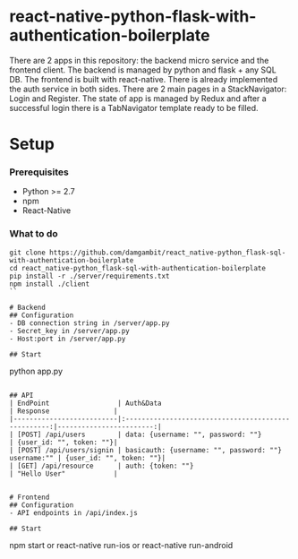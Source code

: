 # react-native-python-flask-with-authentication-boilerplate
There are 2 apps in this repository: the backend micro service and the frontend client. The backend is managed by python and flask + any SQL DB. The frontend is built with react-native. There is already implemented the auth service in both sides. 
There are 2 main pages in a StackNavigator: Login and Register. The state of app is managed by Redux and after a successful login there is a TabNavigator template ready to be filled.

# Setup
### Prerequisites
- Python >= 2.7
- npm
- React-Native

### What to do
```
git clone https://github.com/damgambit/react_native-python_flask-sql-with-authentication-boilerplate
cd react_native-python_flask-sql-with-authentication-boilerplate
pip install -r ./server/requirements.txt
npm install ./client
``

# Backend
## Configuration
- DB connection string in /server/app.py
- Secret_key in /server/app.py
- Host:port in /server/app.py

## Start
```
python app.py
```

## API
| EndPoint                 | Auth&Data                                           | Response                |
|--------------------------|:---------------------------------------------------:|------------------------:|
| [POST] /api/users        | data: {username: "", password: ""}                  | {user_id: "", token: ""}|
| [POST] /api/users/signin | basicauth: {username: "", password: ""} username:"" | {user_id: "", token: ""}|
| [GET] /api/resource      | auth: {token: ""}								     | "Hello User"            |


# Frontend
## Configuration
- API endpoints in /api/index.js

## Start
```
npm start
or
react-native run-ios
or
react-native run-android
```


